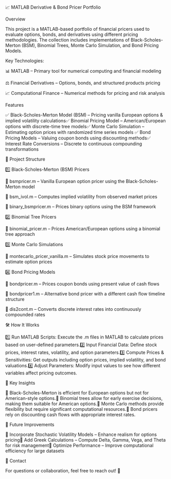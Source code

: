 📈 MATLAB Derivative & Bond Pricer Portfolio

Overview

This project is a MATLAB-based portfolio of financial pricers used to evaluate options, bonds, and derivatives using different pricing methodologies. The collection includes implementations of Black-Scholes-Merton (BSM), Binomial Trees, Monte Carlo Simulation, and Bond Pricing Models.

Key Technologies:

📊 MATLAB – Primary tool for numerical computing and financial modeling

⚖️ Financial Derivatives – Options, bonds, and structured products pricing

📈 Computational Finance – Numerical methods for pricing and risk analysis

Features

✅ Black-Scholes-Merton Model (BSM) – Pricing vanilla European options & implied volatility calculations✅ Binomial Pricing Model – American/European options with discrete-time tree models✅ Monte Carlo Simulation – Estimating option prices with randomized time series models ✅ Bond Pricing Models – Valuing coupon bonds using discounting methods✅ Interest Rate Conversions – Discrete to continuous compounding transformations

📁 Project Structure

1️⃣ Black-Scholes-Merton (BSM) Pricers

📝 bsmpricer.m – Vanilla European option pricer using the Black-Scholes-Merton model

📝 bsm_ivol.m – Computes implied volatility from observed market prices

📝 binary_bsmpricer.m – Prices binary options using the BSM framework

2️⃣ Binomial Tree Pricers

📝 binomial_pricer.m – Prices American/European options using a binomial tree approach

3️⃣ Monte Carlo Simulations

📝 montecarlo_pricer_vanilla.m – Simulates stock price movements to estimate option prices

4️⃣ Bond Pricing Models

📝 bondpricer.m – Prices coupon bonds using present value of cash flows

📝 bondpricer1.m – Alternative bond pricer with a different cash flow timeline structure

📝 dis2cont.m – Converts discrete interest rates into continuously compounded rates

🛠️ How It Works

1️⃣ Run MATLAB Scripts: Execute the .m files in MATLAB to calculate prices based on user-defined parameters.2️⃣ Input Financial Data: Define stock prices, interest rates, volatility, and option parameters.3️⃣ Compute Prices & Sensitivities: Get outputs including option prices, implied volatility, and bond valuations.4️⃣ Adjust Parameters: Modify input values to see how different variables affect pricing outcomes.

📌 Key Insights

🔹 Black-Scholes-Merton is efficient for European options but not for American-style options.🔹 Binomial trees allow for early exercise decisions, making them suitable for American options.🔹 Monte Carlo methods provide flexibility but require significant computational resources.🔹 Bond pricers rely on discounting cash flows with appropriate interest rates.

🚀 Future Improvements

🔹 Incorporate Stochastic Volatility Models – Enhance realism for options pricing🔹 Add Greek Calculations – Compute Delta, Gamma, Vega, and Theta for risk management🔹 Optimize Performance – Improve computational efficiency for large datasets

📩 Contact

For questions or collaboration, feel free to reach out! 🚀
